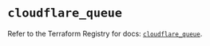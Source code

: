 # `cloudflare_queue`

Refer to the Terraform Registry for docs: [`cloudflare_queue`](https://registry.terraform.io/providers/cloudflare/cloudflare/4.26.0/docs/resources/queue).
